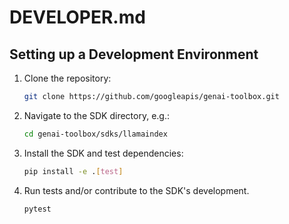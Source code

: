 # DEVELOPER.md

## Setting up a Development Environment

1. Clone the repository:

    ```bash
    git clone https://github.com/googleapis/genai-toolbox.git
    ```

1. Navigate to the SDK directory, e.g.:

    ```bash
    cd genai-toolbox/sdks/llamaindex
    ```

1. Install the SDK and test dependencies:

    ```bash
    pip install -e .[test]
    ```

1. Run tests and/or contribute to the SDK's development.

    ```bash
    pytest
    ```
